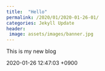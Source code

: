 ```yaml
---
title:  "Hello"
permalink: /2020/01/2020-01-26-01/
categories: Jekyll Update
header:
 image: assets/images/banner.jpg
---
```

This is my new blog

2020-01-26 12:47:03 +0900

